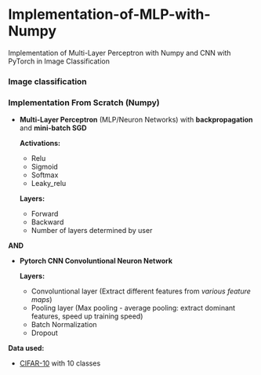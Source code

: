 # Implementation-of-MLP-with-Numpy
Implementation of Multi-Layer Perceptron with Numpy and CNN with PyTorch in Image Classification


### Image classification
### Implementation From Scratch (Numpy)

* **Multi-Layer Perceptron** (MLP/Neuron Networks) with **backpropagation** and **mini-batch SGD**

  **Activations:**
  * Relu
  * Sigmoid
  * Softmax
  * Leaky_relu

  **Layers:**
  * Forward
  * Backward
  * Number of layers determined by user

**AND**

* **Pytorch CNN Convoluntional Neuron Network**

  **Layers:**
  * Convoluntional layer (Extract different features from *various feature maps*)
  * Pooling layer (Max pooling - average pooling: extract dominant features, speed up training speed)
  * Batch Normalization
  * Dropout 

**Data used:**
* [CIFAR-10](http://www.cs.toronto.edu/~kriz/cifar.html) with 10 classes
